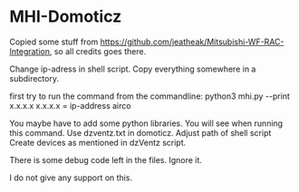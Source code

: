 # MHI-Domoticz

Copied some stuff from https://github.com/jeatheak/Mitsubishi-WF-RAC-Integration, so all credits goes there.

Change ip-adress in shell script.
Copy everything somewhere in a subdirectory.

first try to run the command from the commandline: python3 mhi.py --print x.x.x.x 
x.x.x.x = ip-address airco

You maybe have to add some python libraries. You will see when running this command.
Use dzventz.txt in domoticz. Adjust path of shell script
Create devices as mentioned in dzVentz script.

There is some debug code left in the files. Ignore it.

I do not give any support on this.

